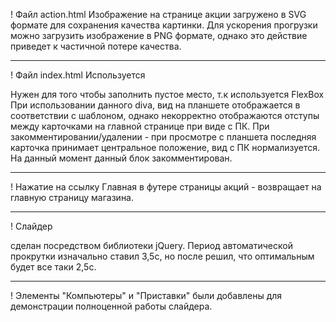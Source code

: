 ! Файл action.html
Изображение на странице акции загружено в SVG формате для сохранения качества картинки. Для ускорения прогрузки можно загрузить изображение в PNG формате, однако это действие приведет к частичной потере качества.

-----------------------------------

! Файл index.html
Используется <div class="fake_card"></div>
Нужен для того чтобы заполнить пустое место, т.к используется FlexBox 
При использовании данного divа, вид на планшете отображается в соответствии с шаблоном, однако некорректно отображаются отступы между карточками на главной странице при виде с ПК.
При закомментировании/удалении - при просмотре с планшета последняя карточка принимает центральное положение, вид с ПК нормализуется.
На данный момент данный блок закомментирован.

-----------------------------------

! Нажатие на ссылку Главная в футере страницы акций - возвращает на главную страницу магазина.

-----------------------------------

! Слайдер <div class="swiper swiper-nav "> сделан посредством библиотеки jQuery. 
Период автоматической прокрутки изначально ставил 3,5с, но после решил, что оптимальным будет все таки 2,5с.

-----------------------------------

! Элементы "Компьютеры" и "Приставки" были добавлены для демонстрации полноценной работы слайдера.
